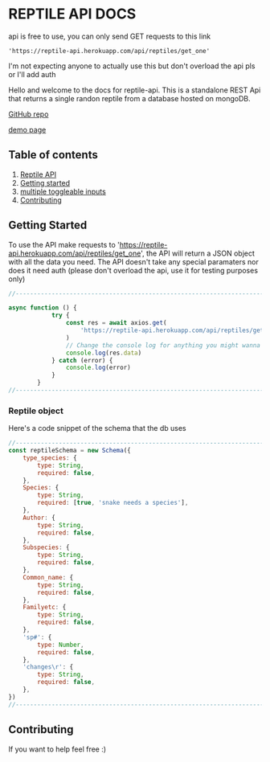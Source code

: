 # REPTILE API DOCS <a name="introduction"></a>

api is free to use, you can only send GET requests to this link

```
'https://reptile-api.herokuapp.com/api/reptiles/get_one'

```

I'm not expecting anyone to actually use this but don't overload the api pls or I'll add auth

Hello and welcome to the docs for reptile-api. This is a standalone REST Api that returns a single randon reptile from a database hosted on mongoDB.

<a href="https://github.com/nik-hz/reptile-api">GitHub repo</a>

<a href="https://reptileapi.herokuapp.com/">demo page</a>

## Table of contents

1. [Reptile API](#introduction)
2. [Getting started](#getting-started)
3. [multiple toggleable inputs](#code-demo)
4. [Contributing](#contributing)

## Getting Started <a name="getting-started"></a>

To use the API make requests to 'https://reptile-api.herokuapp.com/api/reptiles/get_one', the API will return a JSON object with all the data you need. The API doesn't take any special paramaters nor does it need auth (please don't overload the api, use it for testing purposes only)

```js
//------------------------------------------------------------------------------------------------------------------------------------------------

async function () {
            try {
                const res = await axios.get(
                    'https://reptile-api.herokuapp.com/api/reptiles/get_one'
                )
                // Change the console log for anything you might wanna do with the data
                console.log(res.data)
            } catch (error) {
                console.log(error)
            }
        }
//------------------------------------------------------------------------------------------------------------------------------------------------

```

### Reptile object<a name="code-demo"></a>

Here's a code snippet of the schema that the db uses

```js
//------------------------------------------------------------------------------------------------------------------------------------------------
const reptileSchema = new Schema({
    type_species: {
        type: String,
        required: false,
    },
    Species: {
        type: String,
        required: [true, 'snake needs a species'],
    },
    Author: {
        type: String,
        required: false,
    },
    Subspecies: {
        type: String,
        required: false,
    },
    Common_name: {
        type: String,
        required: false,
    },
    Familyetc: {
        type: String,
        required: false,
    },
    'sp#': {
        type: Number,
        required: false,
    },
    'changes\r': {
        type: String,
        required: false,
    },
})
//------------------------------------------------------------------------------------------------------------------------------------------------
```

## Contributing <a name="contributing"></a>

If you want to help feel free :)
